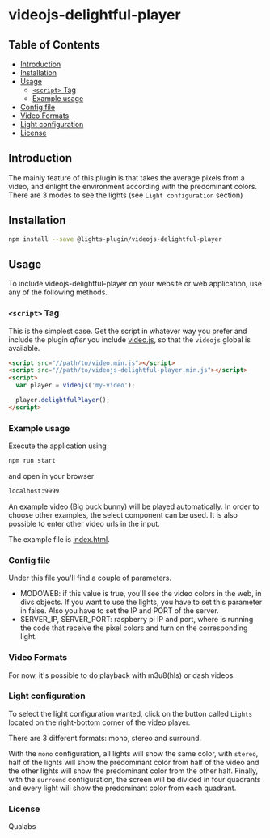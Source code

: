 # videojs-delightful-player

## Table of Contents

<!-- START doctoc generated TOC please keep comment here to allow auto update -->
<!-- DON'T EDIT THIS SECTION, INSTEAD RE-RUN doctoc TO UPDATE -->
- [Introduction](#introduction)
- [Installation](#installation)
- [Usage](#usage)
  - [`<script>` Tag](#script-tag)
  - [Example usage](#example-usage)
- [Config file](#config-file)
- [Video Formats](#video-formats)
- [Light configuration](#light-configuration)
- [License](#license)
  
<!-- END doctoc generated TOC please keep comment here to allow auto update -->
## Introduction

The mainly feature of this plugin is that takes the average pixels from a video, and enlight the environment according with the predominant colors. There are 3 modes to see the lights (see `Light configuration` section)

## Installation

```sh
npm install --save @lights-plugin/videojs-delightful-player
```

## Usage

To include videojs-delightful-player on your website or web application, use any of the following methods.

### `<script>` Tag

This is the simplest case. Get the script in whatever way you prefer and include the plugin _after_ you include [video.js](https://videojs.com/), so that the `videojs` global is available.

```html
<script src="//path/to/video.min.js"></script>
<script src="//path/to/videojs-delightful-player.min.js"></script>
<script>
  var player = videojs('my-video');

  player.delightfulPlayer();
</script>
```

### Example usage

Execute the application using

```html
npm run start
```

and open in your browser

```html
localhost:9999
```

An example video (Big buck bunny) will be played automatically. In order to choose other examples, the select component can be used. It is also possible to enter other video urls in the input.

The example file is [index.html](https://github.com/qualabs/delightful_player/blob/main/index.html).

### Config file

Under this file you'll find a couple of parameters.

- MODOWEB: if this value is true, you'll see the video colors in the web, in divs objects. If you want to use the lights, you have to set this parameter in false. Also you have to set the IP and PORT of the server.
- SERVER_IP, SERVER_PORT: raspberry pi IP and port, where is running the code that receive the pixel colors and turn on the corresponding light.

### Video Formats

For now, it's possible to do playback with m3u8(hls) or dash videos.

### Light configuration

To select the light configuration wanted, click on the button called `Lights` located on the right-bottom corner of the video player.

There are 3 different formats: mono, stereo and surround.

With the `mono` configuration, all lights will show the same color, with `stereo`, half of the lights will show the predominant color from half of the video and the other lights will show the predominant color from the other half. Finally, with the `surround` configuration, the screen will be divided in four quadrants and every light will show the predominant color from each quadrant.

### License

Qualabs
